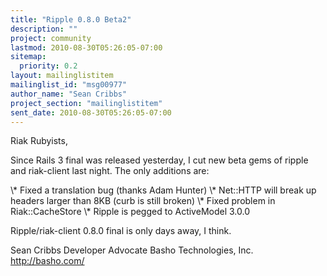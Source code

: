 ```yaml
---
title: "Ripple 0.8.0 Beta2"
description: ""
project: community
lastmod: 2010-08-30T05:26:05-07:00
sitemap:
  priority: 0.2
layout: mailinglistitem
mailinglist_id: "msg00977"
author_name: "Sean Cribbs"
project_section: "mailinglistitem"
sent_date: 2010-08-30T05:26:05-07:00
---
```



Riak Rubyists,

Since Rails 3 final was released yesterday, I cut new beta gems of ripple and 
riak-client last night. The only additions are:

\\* Fixed a translation bug (thanks Adam Hunter)
\\* Net::HTTP will break up headers larger than 8KB (curb is still broken)
\\* Fixed problem in Riak::CacheStore
\\* Ripple is pegged to ActiveModel 3.0.0

Ripple/riak-client 0.8.0 final is only days away, I think.

Sean Cribbs 
Developer Advocate
Basho Technologies, Inc.
http://basho.com/
